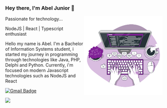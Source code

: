 ### Hey there, I'm Abel Junior 👋

<a href="https://storyset.com/programming" title="Illustration by Freepik Storyset">
  <img align="right" src="./assets/code.svg" alt="code your life" width=50% height=50% />
</a>

Passionate for technology...

NodeJS | React | Typescript enthusiast

<p align="left"> 
  Hello my name is Abel. I'm a Bachelor of Information Systems student, i started my journey in programming through technologies like Java, PHP, Delphi and Python. Currently, i'm focused on modern Javascript technologies such as NodeJS and React<br>
</p>

[![Gmail Badge](https://img.shields.io/badge/-abelsouzacosta@gmail.com-6633cc?style=flat-square&logo=Gmail&logoColor=white&link=mailto:abelsouzacosta@gmail.com)](mailto:abelsouzacosta@gmail.com)

<a href="mailto:abelsouzacosta@gmail.com" alt="Gmail">
  <img src="https://img.shields.io/badge/-GMAIL-darkred?style=for-the-badge&logo=Gmail&logoColor=white&link=mailto:abelsouzacosta@gmail.com"/>
</a>

</p>

